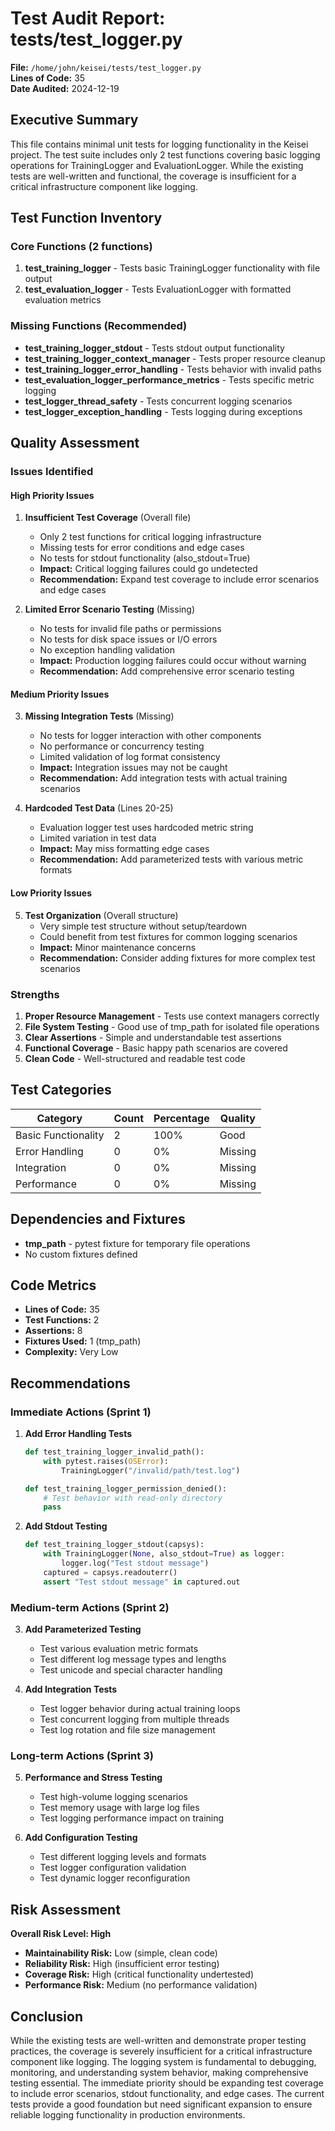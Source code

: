 # Test Audit Report: tests/test_logger.py

**File:** `/home/john/keisei/tests/test_logger.py`  
**Lines of Code:** 35  
**Date Audited:** 2024-12-19

## Executive Summary

This file contains minimal unit tests for logging functionality in the Keisei project. The test suite includes only 2 test functions covering basic logging operations for TrainingLogger and EvaluationLogger. While the existing tests are well-written and functional, the coverage is insufficient for a critical infrastructure component like logging.

## Test Function Inventory

### Core Functions (2 functions)

1. **test_training_logger** - Tests basic TrainingLogger functionality with file output
2. **test_evaluation_logger** - Tests EvaluationLogger with formatted evaluation metrics

### Missing Functions (Recommended)

- **test_training_logger_stdout** - Tests stdout output functionality
- **test_training_logger_context_manager** - Tests proper resource cleanup
- **test_training_logger_error_handling** - Tests behavior with invalid paths
- **test_evaluation_logger_performance_metrics** - Tests specific metric logging
- **test_logger_thread_safety** - Tests concurrent logging scenarios
- **test_logger_exception_handling** - Tests logging during exceptions

## Quality Assessment

### Issues Identified

#### High Priority Issues

1. **Insufficient Test Coverage** (Overall file)
   - Only 2 test functions for critical logging infrastructure
   - Missing tests for error conditions and edge cases
   - No tests for stdout functionality (also_stdout=True)
   - **Impact:** Critical logging failures could go undetected
   - **Recommendation:** Expand test coverage to include error scenarios and edge cases

2. **Limited Error Scenario Testing** (Missing)
   - No tests for invalid file paths or permissions
   - No tests for disk space issues or I/O errors
   - No exception handling validation
   - **Impact:** Production logging failures could occur without warning
   - **Recommendation:** Add comprehensive error scenario testing

#### Medium Priority Issues

3. **Missing Integration Tests** (Missing)
   - No tests for logger interaction with other components
   - No performance or concurrency testing
   - Limited validation of log format consistency
   - **Impact:** Integration issues may not be caught
   - **Recommendation:** Add integration tests with actual training scenarios

4. **Hardcoded Test Data** (Lines 20-25)
   - Evaluation logger test uses hardcoded metric string
   - Limited variation in test data
   - **Impact:** May miss formatting edge cases
   - **Recommendation:** Add parameterized tests with various metric formats

#### Low Priority Issues

5. **Test Organization** (Overall structure)
   - Very simple test structure without setup/teardown
   - Could benefit from test fixtures for common logging scenarios
   - **Impact:** Minor maintenance concerns
   - **Recommendation:** Consider adding fixtures for more complex test scenarios

### Strengths

1. **Proper Resource Management** - Tests use context managers correctly
2. **File System Testing** - Good use of tmp_path for isolated file operations
3. **Clear Assertions** - Simple and understandable test assertions
4. **Functional Coverage** - Basic happy path scenarios are covered
5. **Clean Code** - Well-structured and readable test code

## Test Categories

| Category | Count | Percentage | Quality |
|----------|-------|------------|---------|
| Basic Functionality | 2 | 100% | Good |
| Error Handling | 0 | 0% | Missing |
| Integration | 0 | 0% | Missing |
| Performance | 0 | 0% | Missing |

## Dependencies and Fixtures

- **tmp_path** - pytest fixture for temporary file operations
- No custom fixtures defined

## Code Metrics

- **Lines of Code:** 35
- **Test Functions:** 2
- **Assertions:** 8
- **Fixtures Used:** 1 (tmp_path)
- **Complexity:** Very Low

## Recommendations

### Immediate Actions (Sprint 1)

1. **Add Error Handling Tests**
   ```python
   def test_training_logger_invalid_path():
       with pytest.raises(OSError):
           TrainingLogger("/invalid/path/test.log")
   
   def test_training_logger_permission_denied():
       # Test behavior with read-only directory
       pass
   ```

2. **Add Stdout Testing**
   ```python
   def test_training_logger_stdout(capsys):
       with TrainingLogger(None, also_stdout=True) as logger:
           logger.log("Test stdout message")
       captured = capsys.readouterr()
       assert "Test stdout message" in captured.out
   ```

### Medium-term Actions (Sprint 2)

3. **Add Parameterized Testing**
   - Test various evaluation metric formats
   - Test different log message types and lengths
   - Test unicode and special character handling

4. **Add Integration Tests**
   - Test logger behavior during actual training loops
   - Test concurrent logging from multiple threads
   - Test log rotation and file size management

### Long-term Actions (Sprint 3)

5. **Performance and Stress Testing**
   - Test high-volume logging scenarios
   - Test memory usage with large log files
   - Test logging performance impact on training

6. **Add Configuration Testing**
   - Test different logging levels and formats
   - Test logger configuration validation
   - Test dynamic logger reconfiguration

## Risk Assessment

**Overall Risk Level: High**

- **Maintainability Risk:** Low (simple, clean code)
- **Reliability Risk:** High (insufficient error testing)
- **Coverage Risk:** High (critical functionality undertested)
- **Performance Risk:** Medium (no performance validation)

## Conclusion

While the existing tests are well-written and demonstrate proper testing practices, the coverage is severely insufficient for a critical infrastructure component like logging. The logging system is fundamental to debugging, monitoring, and understanding system behavior, making comprehensive testing essential. The immediate priority should be expanding test coverage to include error scenarios, stdout functionality, and edge cases. The current tests provide a good foundation but need significant expansion to ensure reliable logging functionality in production environments.
